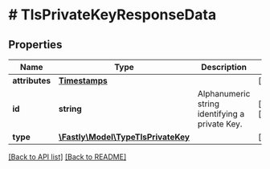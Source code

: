 # # TlsPrivateKeyResponseData

## Properties

Name | Type | Description | Notes
------------ | ------------- | ------------- | -------------
**attributes** | [**Timestamps**](Timestamps.md) |  | [optional]
**id** | **string** | Alphanumeric string identifying a private Key. | [optional] [readonly]
**type** | [**\Fastly\Model\TypeTlsPrivateKey**](TypeTlsPrivateKey.md) |  | [optional]

[[Back to API list]](../../README.md#endpoints) [[Back to README]](../../README.md)
